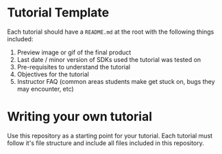 # Tutorial Template

Each tutorial should have a `README.md` at the root with the following things included:

1. Preview image or gif of the final product
2. Last date / minor version of SDKs used the tutorial was tested on
3. Pre-requisites to understand the tutorial
4. Objectives for the tutorial
5. Instructor FAQ (common areas students make get stuck on, bugs they may encounter, etc)

# Writing your own tutorial

Use this repository as a starting point for your tutorial. Each tutorial must follow it's file structure and include all files included in this repository.
